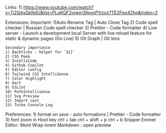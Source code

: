 Links:
    1) https://www.youtube.com/watch?v=Ti2Q4sQkNdU&list=PLqKQF2ojwm3llpxoP1rzoz7TE2Fpo4Zhp&index=2

Extensions: 
    Important:
    1)Auto Rename Tag | Auto Close Tag
    2) Code spell checker | Russian Code spell checker
    3) Prettier - Code formatter
    4) Live server - Launch a development local Server with live reload feature for static & dynamic pages (Go Live)
    5) Git Graph | Git lens


    Secondary importance
    1) Backticks - helper for `${}`
    2) CSS Peek
    3) IntelliCode
    4) Github Copilot
    5) Editor config
    6) Tailwind CSS IntelliSense
    7) Color Highlight
    8) Dart
    9) ESLint
    10) PathIntellisense
    11) Svg Preview
    12) Import cost
    13) Turbo Console Log

Preferences:
    1) format on save - auto formations | Prettier - Code formatter
    3) font zoom in
Hoot key
    ctrl + tab
    ctrl + shift + p
    ctrl + b
Snipper
Emmet
Editor: Word Wrap
    lorem
Markdown : open preview
